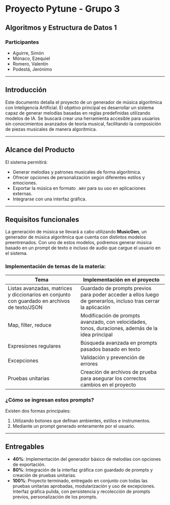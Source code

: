 # Proyecto Pytune - Grupo 3

## Algoritmos y Estructura de Datos 1

### Participantes
- Aguirre, Simón
- Mónaco, Ezequiel
- Romero, Valentín
- Podestá, Jerónimo

---

## Introducción

Este documento detalla el proyecto de un generador de música algorítmica con Inteligencia Artificial. El objetivo principal es desarrollar un sistema capaz de generar melodías basadas en reglas predefinidas utilizando modelos de IA. Se buscará crear una herramienta accesible para usuarios sin conocimientos avanzados de teoría musical, facilitando la composición de piezas musicales de manera algorítmica.

---

## Alcance del Producto

El sistema permitirá:
- Generar melodías y patrones musicales de forma algorítmica.
- Ofrecer opciones de personalización según diferentes estilos y emociones.
- Exportar la música en formato `.WAV` para su uso en aplicaciones externas.
- Integrarse con una interfaz gráfica.

---

## Requisitos funcionales

La generación de música se llevará a cabo utilizando **MusicGen**, un generador de música algorítmica que cuenta con distintos modelos preentrenados. Con uno de estos modelos, podremos generar música basado en un prompt de texto e incluso de audio que cargue el usuario en el sistema.

### Implementación de temas de la materia:

| Tema | Implementación en el proyecto |
|------|------------------------------|
| Listas avanzadas, matrices y diccionarios en conjunto con guardado en archivos de texto/JSON | Guardado de prompts previos para poder acceder a ellos luego de generarlos, incluso tras cerrar la aplicación |
| Map, filter, reduce | Modificación de prompts avanzado, con velocidades, tonos, duraciones, además de la idea principal |
| Expresiones regulares | Búsqueda avanzada en prompts pasados basado en texto |
| Excepciones | Validación y prevención de errores |
| Pruebas unitarias | Creación de archivos de prueba para asegurar los correctos cambios en el proyecto |

### ¿Cómo se ingresan estos prompts?

Existen dos formas principales:
1. Utilizando botones que definan ambientes, estilos e instrumentos.
2. Mediante un prompt generado enteramente por el usuario.

---

## Entregables

- **40%**: Implementación del generador básico de melodías con opciones de exportación.
- **80%**: Integración de la interfaz gráfica con guardado de prompts y creación de pruebas unitarias.
- **100%**: Proyecto terminado, entregado en conjunto con todas las pruebas unitarias aprobadas, modularización y uso de excepciones. Interfaz gráfica pulida, con persistencia y recolección de prompts previos, personalización de los prompts.